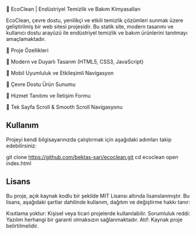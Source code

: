 🌿 EcoClean | Endüstriyel Temizlik ve Bakım Kimyasalları

EcoClean, çevre dostu, yenilikçi ve etkili temizlik çözümleri sunmak üzere geliştirilmiş bir web sitesi projesidir. Bu statik site, modern tasarımı ve kullanıcı dostu arayüzü ile endüstriyel temizlik ve bakım ürünlerini tanıtmayı amaçlamaktadır.

🧹 Proje Özellikleri

🔹 Modern ve Duyarlı Tasarım (HTML5, CSS3, JavaScript)

🔹 Mobil Uyumluluk ve Etkileşimli Navigasyon

🔹 Çevre Dostu Ürün Sunumu

🔹 Hizmet Tanıtımı ve İletişim Formu

🔹 Tek Sayfa Scroll & Smooth Scroll Navigasyonu

## Kullanım

Projeyi kendi bilgisayarınızda çalıştırmak için aşağıdaki adımları takip edebilirsiniz:

git clone https://github.com/bektas-sari/ecoclean.git
cd ecoclean
open index.html


## Lisans

Bu proje, açık kaynak kodlu bir şekilde MIT Lisansı altında lisanslanmıştır. Bu lisans, aşağıdaki şartlar dahilinde kullanım, dağıtım ve değiştirme hakkı tanır:

Kısıtlama yoktur: Kişisel veya ticari projelerde kullanılabilir.
Sorumluluk reddi: Yazılım herhangi bir garanti olmaksızın sağlanmaktadır.
Atıf: Kaynak proje belirtilmelidir.
